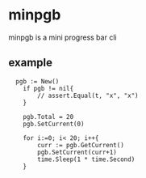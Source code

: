 # minpgb
minpgb is a mini progress bar cli 

## example
```
  pgb := New()
	if pgb != nil{
		// assert.Equal(t, "x", "x")
	}

	pgb.Total = 20
	pgb.SetCurrent(0)

	for i:=0; i< 20; i++{
		curr := pgb.GetCurrent()
		pgb.SetCurrent(curr+1)
		time.Sleep(1 * time.Second)
	}
```
